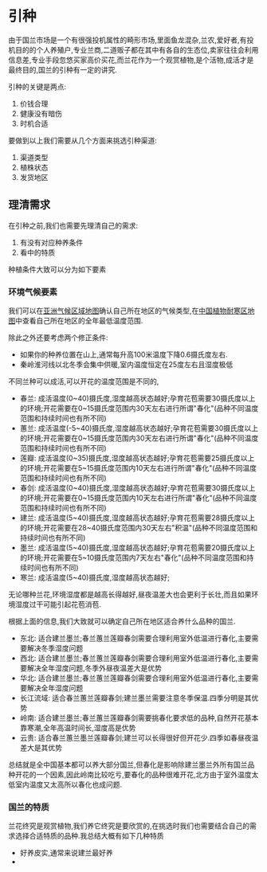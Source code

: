 # 引种

由于国兰市场是一个有很强投机属性的畸形市场,里面鱼龙混杂,兰农,爱好者,有投机目的的个人养殖户,专业兰商,二道贩子都在其中有各自的生态位,卖家往往会利用信息差,专业手段忽悠买家高价买花,而兰花作为一个观赏植物,是个活物,成活才是最终目的,国兰的引种有一定的讲究.

引种的关键是两点:

1. 价钱合理
2. 健康没有暗伤
3. 时机合适

要做到以上我们需要从几个方面来挑选引种渠道:

1. 渠道类型
2. 植株状态
3. 发货地区


## 理清需求

在引种之前,我们也需要先理清自己的需求:

1. 有没有对应种养条件
2. 看中的特质

种植条件大致可以分为如下要素

### 环境气候要素

我们可以在[亚洲气候区域地图](https://www.plantmaps.com/koppen-climate-classification-map-asia.php)确认自己所在地区的气候类型,在[中国植物耐寒区地图](https://www.plantmaps.com/interactive-china-plant-hardiness-zone-map-celsius.php)中查看自己所在地区的全年最低温度范围.

除此之外还要考虑两个修正条件:

+ 如果你的种养位置在山上,通常每升高100米温度下降0.6摄氏度左右.
+ 秦岭淮河线以北冬季会集中供暖,室内温度恒定在25度左右且湿度极低

不同兰种可以成活,可以开花的温度范围是不同的,

+ 春兰: 成活温度(0~40)摄氏度,湿度越高状态越好;孕育花苞需要30摄氏度以上的环境;开花需要在0~15摄氏度范围内30天左右进行所谓"春化"(品种不同温度范围和持续时间也有所不同)
+ 蕙兰: 成活温度(-5~40)摄氏度,湿度越高状态越好;孕育花苞需要30摄氏度以上的环境;开花需要在0~15摄氏度范围内30天左右进行所谓"春化"(品种不同温度范围和持续时间也有所不同)
+ 莲瓣: 成活温度(0~35)摄氏度,湿度越高状态越好;孕育花苞需要25摄氏度以上的环境;开花需要在5~15摄氏度范围内10天左右进行所谓"春化"(品种不同温度范围和持续时间也有所不同)
+ 春剑: 成活温度(0~40)摄氏度,湿度越高状态越好;孕育花苞需要30摄氏度以上的环境;开花需要在0~15摄氏度范围内10天左右进行所谓"春化"(品种不同温度范围和持续时间也有所不同)
+ 建兰: 成活温度(5~40)摄氏度,湿度越高状态越好;孕育花苞需要28摄氏度以上的环境;开花需要在28~40摄氏度范围内30天左右"积温"(品种不同温度范围和持续时间也有所不同)
+ 墨兰: 成活温度(5~40)摄氏度,湿度越高状态越好;孕育花苞需要20摄氏度以上的环境;开花需要在5~10摄氏度范围内7天左右"春化"(品种不同温度范围和持续时间也有所不同)
+ 寒兰: 成活温度(5~40)摄氏度,湿度越高状态越好;

无论哪种兰花,环境湿度都是越高长得越好,昼夜温差大也会更利于长壮,而且如果环境湿度过干可能引起花苞消苞.

根据上面的信息,我们大致就可以确定自己所在地区适合养什么品种的国兰.

+ 东北: 适合建兰墨兰;春兰蕙兰莲瓣春剑需要合理利用室外低温进行春化,主要需要解决冬季湿度问题
+ 西北: 适合建兰墨兰;春兰蕙兰莲瓣春剑需要合理利用室外低温进行春化,主要需要解决全年湿度问题,冬季外昼夜温差大是优势
+ 华北: 适合建兰墨兰;春兰蕙兰莲瓣春剑需要合理利用室外低温进行春化,主要需要解决全年湿度问题
+ 长江流域: 适合春兰蕙兰莲瓣春剑;建兰墨兰需要注意冬季保温.四季分明是其优势
+ 岭南: 适合建兰墨兰;春兰蕙兰莲瓣春剑需要挑春化要求低的品种,自然开花基本靠寒潮,全年高温时间长,湿度高是优势
+ 云贵: 适合春兰蕙兰墨兰莲瓣春剑;建兰可以长得很好但开花少.四季如春昼夜温差大是其优势

总结就是全中国基本都可以养大部分国兰,但春化是影响除建兰墨兰外所有国兰品种开花的一个因素,因此岭南比较吃亏,要春化的品种很难开花,北方由于室外温度太低室内温度又太高所以春化也成问题.

### 国兰的特质

兰花终究是观赏植物,我们养它终究是要欣赏的,在挑选时我们也需要结合自己的需求选择合适特质的品种.我总结大概有如下几种特质

+ 好养皮实,通常来说建兰最好养
+ 

